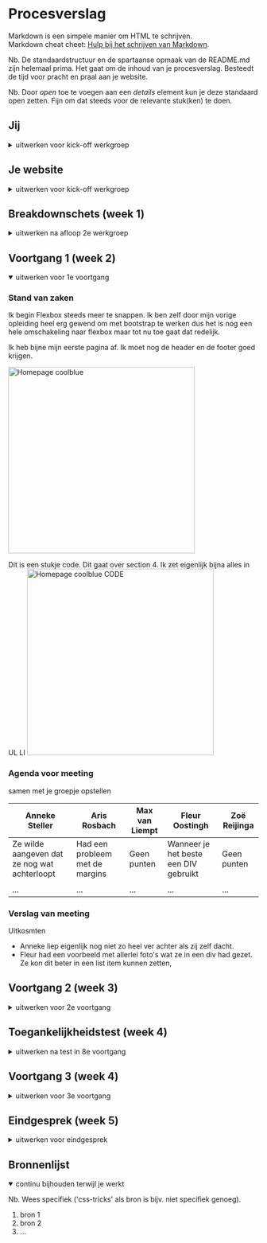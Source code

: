 # Procesverslag
Markdown is een simpele manier om HTML te schrijven.  
Markdown cheat cheet: [Hulp bij het schrijven van Markdown](https://github.com/adam-p/markdown-here/wiki/Markdown-Cheatsheet).

Nb. De standaardstructuur en de spartaanse opmaak van de README.md zijn helemaal prima. Het gaat om de inhoud van je procesverslag. Besteedt de tijd voor pracht en praal aan je website.

Nb. Door *open* toe te voegen aan een *details* element kun je deze standaard open zetten. Fijn om dat steeds voor de relevante stuk(ken) te doen.





## Jij

<details>
<summary>uitwerken voor kick-off werkgroep</summary>

### Auteur:
Zoë Reijinga

#### Je startniveau:
Rood

#### Je focus:
hier je focus (kies uit responsive óf surface plane)
 
</details>





## Je website

<details>
<summary>uitwerken voor kick-off werkgroep</summary>

### Je opdracht:
https://www.coolblue.nl/

#### Screenshot(s) van de eerste pagina (small screen): 
Homepage  
<img src="images/readme/homepagina.jpg" width="375px" alt="De homepagina van coolblue">

#### Screenshot(s) van de tweede pagina (small screen):
Winkelwagen  
<img src="images/readme/winkelwagen.jpg" width="375px" alt="De winkelwagen pagina die nog leeg is">
 
</details>



## Breakdownschets (week 1)

<details>
<summary>uitwerken na afloop 2e werkgroep</summary>

### De hele pagina (Homepage): 
<img src="images/readme/breakdownschetshome.jpg" width="375px" alt="breakdown van de hele pagina">

### dynamisch deel (bijv menu): 
<img src="images/readme/catogorieën.jpg" width="375px" alt="breakdown van een dynamisch deel">

<!-- ### wellicht nog een dynamisch deel (bijv filter): 
<img src="images/dummy-plaatje.jpg" width="375px" alt="breakdown van nog een dynamisch deel"> -->

</details>





## Voortgang 1 (week 2)

<details open>
<summary>uitwerken voor 1e voortgang</summary>

### Stand van zaken
Ik begin Flexbox steeds meer te snappen. Ik ben zelf door mijn vorige opleiding heel erg gewend om met bootstrap te werken dus het is nog een hele omschakeling naar flexbox maar tot nu toe gaat dat redelijk.

Ik heb bijne mijn eerste pagina af. Ik moet nog de header en de footer goed krijgen.

<img src="images/readme/eersteOpzetWeek2.png" width="375px" alt="Homepage coolblue">

Dit is een stukje code. Dit gaat over section 4. Ik zet eigenlijk bijna alles in UL LI
<img src="images/readme/codeWeek2.png" width="375px" alt="Homepage coolblue CODE">




### Agenda voor meeting
samen met je groepje opstellen

| Anneke Steller  | Aris Rosbach       |  Max van Liempt    |  Fleur Oostingh        | Zoë Reijinga
| ---             | ---                | ---                | ---                    | ---    
| Ze wilde aangeven dat ze nog wat achterloopt | Had een probleem met de margins  | Geen punten    |Wanneer je het beste een DIV gebruikt| Geen punten
|     |      |  |  |
| ...                           | ...                | ...          | ...              |...


### Verslag van meeting
Uitkosmten

- Anneke liep eigenlijk nog niet zo heel ver achter als zij zelf dacht.
- Fleur had een voorbeeld met allerlei foto's wat ze in een div had gezet. Ze kon dit beter in een list item kunnen zetten,


</details>


## Voortgang 2 (week 3)

<details>
<summary>uitwerken voor 2e voortgang</summary>

### Stand van zaken
Op dit moment heb ik mijn 2 pagina af. Op een paar kleine details na. Zoals de slider met tekst bonven in de pagina moet nog uitzichzelf slide.

<img src="images/readme/voortgang2_CodeHomepage.png" width="375px" alt="Homepage coolblue CODE">
<img src="images/readme/voortgang2_CodeDetailPagina.png" width="375px" alt="Detail pagina coolblue CODE">

<img src="images/readme/voortgang2_Homepage.png" width="375px" alt="Homepage">
<img src="images/readme/voortgang2_DetailPagina.png" width="375px" alt="Detail pagina">
<img src="images/readme/voortgang2_UitklapMenu.png" width="375px" alt="uitklap menu">
<img src="images/readme/voortgang2_Slider" width="375px" alt="slider">



### Agenda voor meeting
samen met je groepje opstellen

| Aris Rosbach      | Max van Liempt          | Laurens Duin    | Zoë Reijinga        |
| ---            | ---                | ---          | ---              |
| Aris wilde graag wat tips voor het gebruiken grid  | Max vroeg zich af hoe hij zijn divjes kon vervangen voor iets anders            | Had geen vragen    | Ik had ook geen vragen    |



### Verslag van meeting
In ons groepje was er niemand die echt vastliep en daardoor ook niet echt specifieke vragen had voor de studentassistentent. Iedereen liet zijn code even zien waardoor de studenassistenten daar wat tips konden geven.

- We begonnen bij Aris haar code. Aris had de vraag over Grid. Uiteindelijk kwam het erop neer dat ze vooral moest gaan proberen en kijken wat wel en wat niet werkt. Omdat Aris resposive wil maken werd er gezegd dat ze goed moest opletten met de media queries.
- Daarna ging ik mijn code laten zien. Ze vonden het goed dat ik veel comments had geplaats en ook bij elke sectie een comment geplaats met welke sectie het is zodat ik niet in de war zou raken.
- Laurens zijn code zag er ook goed uit. Hij had ook veel comments gebruikt in zijn html
- Max liet ook zijn code zien. Wat de studentassistenten meteen opviel is dat hij heel veel divjes heeft gebruikt. Daardom was zijn vraag ook hoe hij deze kon vervangen. Ze gaven als tips om list items of articles te gebruiken.


Het zag er bij iedereen goed uit. We zijn nog goed op schema.

</details>





## Toegankelijkheidstest (week 4)

<details>
<summary>uitwerken na test in 8e voortgang</summary>

### Bevindingen
Lijst met je bevindingen die in de test naar voren kwamen:

#### Titel eerste bevinding
Hier korte omschrijving (met indien nodig een afbeelding)

Hier een omschrijving van hoe het opgelost kan worden (met indien nodig een afbeelding)


#### Titel tweede bevinding. 
Hier korte omschrijving (met indien nodig een afbeelding)

Hier een omschrijving van hoe het opgelost kan worden (met indien nodig een afbeelding)


#### Titel volgende bevinding. 
Hier korte omschrijving (met indien nodig een afbeelding)

Hier een omschrijving van hoe het opgelost kan worden (met indien nodig een afbeelding)


#### Titel nog een bevinding. 
Hier korte omschrijving (met indien nodig een afbeelding)

Hier een omschrijving van hoe het opgelost kan worden (met indien nodig een afbeelding)

</details>





## Voortgang 3 (week 4)

<details>
<summary>uitwerken voor 3e voortgang</summary>

### Stand van zaken
hier dit ging goed & dit was lastig (neem ook screenshots op van delen van je website en code)


### Agenda voor meeting
samen met je groepje opstellen

| student 1      | student 2          | student 3    | student 4        |
| ---            | ---                | ---          | ---              |
| dit bespreken  | en dit             | en ik dit    | en dan ik dat    |
| en dat ook nog | dit als er tijd is | nog een punt | dit wil ik zeker |
| ...            | ...                | ...          | ...              |


### Verslag van meeting
hier na afloop snel de uitkomsten van de meeting vastleggen

- punt 1
- punt 2
- nog een punt
- ...

</details>





## Eindgesprek (week 5)

<details>
<summary>uitwerken voor eindgesprek</summary>

### Stand van zaken
hier dit ging goed & dit was lastig (neem ook screenshots op van delen van je website en code)

### Screenshot(s)

hier screenshot(s) van je eindresultaat

</details>





## Bronnenlijst

<details open>
<summary>continu bijhouden terwijl je werkt</summary>

Nb. Wees specifiek ('css-tricks' als bron is bijv. niet specifiek genoeg).

1. bron 1
2. bron 2
3. ...

</details>